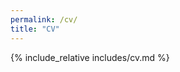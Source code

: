 ```yaml
---
permalink: /cv/
title: "CV"
---
```


<span class='anchor' id='about-me'></span>
{% include_relative includes/cv.md %}

